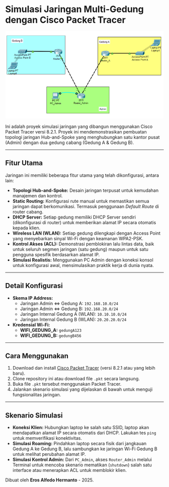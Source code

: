 # Simulasi Jaringan Multi-Gedung dengan Cisco Packet Tracer

![Topology](images/topologi_jaringan.png)

Ini adalah proyek simulasi jaringan yang dibangun menggunakan Cisco Packet Tracer versi 8.2.1. Proyek ini mendemonstrasikan pembuatan topologi jaringan Hub-and-Spoke yang menghubungkan satu kantor pusat (Admin) dengan dua gedung cabang (Gedung A & Gedung B).

---

## Fitur Utama

Jaringan ini memiliki beberapa fitur utama yang telah dikonfigurasi, antara lain:

* **Topologi Hub-and-Spoke:** Desain jaringan terpusat untuk kemudahan manajemen dan kontrol.
* **Static Routing:** Konfigurasi rute manual untuk memastikan semua jaringan dapat berkomunikasi. Termasuk penggunaan *Default Route* di router cabang.
* **DHCP Server:** Setiap gedung memiliki DHCP Server sendiri (dikonfigurasi di router) untuk memberikan alamat IP secara otomatis kepada klien.
* **Wireless LAN (WLAN):** Setiap gedung dilengkapi dengan Access Point yang menyebarkan sinyal Wi-Fi dengan keamanan WPA2-PSK.
* **Kontrol Akses (ACL):** Demonstrasi pemblokiran lalu lintas data, baik untuk seluruh segmen jaringan (satu gedung) maupun untuk satu pengguna spesifik berdasarkan alamat IP.
* **Simulasi Realistis:** Menggunakan PC Admin dengan koneksi konsol untuk konfigurasi awal, mensimulasikan praktik kerja di dunia nyata.

---

## Detail Konfigurasi

* **Skema IP Address:**
    * Jaringan Admin <=> Gedung A: `192.168.10.0/24`
    * Jaringan Admin <=> Gedung B: `192.168.20.0/24`
    * Jaringan Internal Gedung A (WLAN): `10.10.10.0/24`
    * Jaringan Internal Gedung B (WLAN): `20.20.20.0/24`
* **Kredensial Wi-Fi:**
    * **WIFI_GEDUNG_A:** `gedungA123`
    * **WIFI_GEDUNG_B:** `gedungB456`

---

## Cara Menggunakan

1.  Download dan install [Cisco Packet Tracer](https://www.netacad.com/courses/packet-tracer) (versi 8.2.1 atau yang lebih baru).
2.  Clone repository ini atau download file `.pkt` secara langsung.
3.  Buka file `.pkt` tersebut menggunakan Packet Tracer.
4.  Jalankan skenario simulasi yang dijelaskan di bawah untuk menguji fungsionalitas jaringan.

---

## Skenario Simulasi

* **Koneksi Klien:** Hubungkan laptop ke salah satu SSID, laptop akan mendapatkan alamat IP secara otomatis dari DHCP. Lakukan tes `ping` untuk memverifikasi konektivitas.
* **Simulasi Roaming:** Pindahkan laptop secara fisik dari jangkauan Gedung A ke Gedung B, lalu sambungkan ke jaringan Wi-Fi Gedung B untuk melihat perubahan alamat IP.
* **Simulasi Kontrol Admin:** Dari `PC_Admin`, akses `Router_Admin` melalui Terminal untuk mencoba skenario mematikan (`shutdown`) salah satu interface atau menerapkan ACL untuk memblokir klien.

Dibuat oleh **Eros Alfedo Hermanto** - 2025.